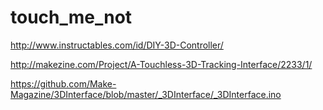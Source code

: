 # touch_me_not

http://www.instructables.com/id/DIY-3D-Controller/

http://makezine.com/Project/A-Touchless-3D-Tracking-Interface/2233/1/

https://github.com/Make-Magazine/3DInterface/blob/master/_3DInterface/_3DInterface.ino

